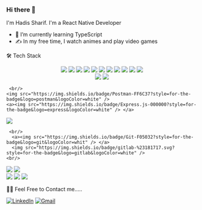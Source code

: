 ### Hi there 👋

I'm Hadis Sharif. I'm a React Native Developer
- 🌱 I’m currently learning TypeScript
-  ✍️  In my free time, I watch animes and play video games

🛠  Tech Stack

<p align="center">
<a><img src="https://img.shields.io/badge/React_Native-20232A?style=for-the-badge&logo=react&logoColor=61DAFB"/></a>
  <a><img src="https://img.shields.io/badge/JavaScript-F7DF1E?style=for-the-badge&logo=javascript&logoColor=black"/></a>
  <a><img src="https://img.shields.io/badge/Redux-593D88?style=for-the-badge&logo=redux&logoColor=white"/></a>
  <a><img src="https://img.shields.io/badge/React-20232A?style=for-the-badge&logo=react&logoColor=61DAFB"/></a>
    <a><img src="https://img.shields.io/badge/Android-3DDC84?style=for-the-badge&logo=android&logoColor=white" /> </a>
    <a><img src="https://img.shields.io/badge/iOS-000000?style=for-the-badge&logo=ios&logoColor=white" /> </a>
    <a><img src="https://img.shields.io/badge/Jest-C21325?style=for-the-badge&logo=jest&logoColor=white)" /> </a>
    <a><img src="https://img.shields.io/badge/firebase-ffca28?style=for-the-badge&logo=firebase&logoColor=black" /> </a>
    <a><img src="https://img.shields.io/badge/styled--components-DB7093?style=for-the-badge&logo=styled-components&logoColor=white" /> </a>
<img src="https://img.shields.io/badge/Jira-0052CC?style=for-the-badge&logo=Jira&logoColor=white" />
  <img src="https://img.shields.io/badge/gradle-02303A?style=for-the-badge&logo=gradle&logoColor=white" />
     <br/>
      <a><img src="https://img.shields.io/badge/Realm-39477F?style=for-the-badge&logo=realm&logoColor=white"/></a>  
 <img src="https://img.shields.io/badge/MongoDB-%234ea94b.svg?style=for-the-badge&logo=mongodb&logoColor=white" />

     <br/>
    <img src="https://img.shields.io/badge/Postman-FF6C37?style=for-the-badge&logo=postman&logoColor=white" />
    <a><img src="https://img.shields.io/badge/Express.js-000000?style=for-the-badge&logo=express&logoColor=white" /> </a>
  <img src="https://img.shields.io/badge/Node.js-339933?style=for-the-badge&logo=nodedotjs&logoColor=white"/>

     <br/>
      <a><img src="https://img.shields.io/badge/Git-F05032?style=for-the-badge&logo=git&logoColor=whit" /> </a>
      <img src="https://img.shields.io/badge/gitlab-%23181717.svg?style=for-the-badge&logo=gitlab&logoColor=white" />
    <br/>
  <img src="https://img.shields.io/badge/mac%20os-000000?style=for-the-badge&logo=apple&logoColor=white" />
<img src="https://img.shields.io/badge/Windows-0078D6?style=for-the-badge&logo=windows&logoColor=white" />
  <br/>
    <img src="https://img.shields.io/badge/Xcode-007ACC?style=for-the-badge&logo=Xcode&logoColor=white" />
  <img src="https://img.shields.io/badge/VisualStudioCode-0078d7.svg?style=for-the-badge&logo=visual-studio-code&logoColor=white" />
<img src="https://img.shields.io/badge/Android%20Studio-3DDC84.svg?style=for-the-badge&logo=android-studio&logoColor=white" />
  <!--   <img src="" /> --><!--   <img src="" /> -->
  <!--   <img src="" /> -->
  <!--   <img src="" /> -->
 </p> 

🤝🏻  Feel Free to Contact me.....

[![LinkedIn](https://img.shields.io/badge/LinkedIn-0077B5?style=for-the-badge&logo=linkedin&logoColor=white)](https://www.linkedin.com/in/hadis-sharif-83a64a36/)
[![Gmail](https://img.shields.io/badge/Gmail-D14836?style=for-the-badge&logo=gmail&logoColor=white)](mailto:hadis.sharif@gmail.com) 


